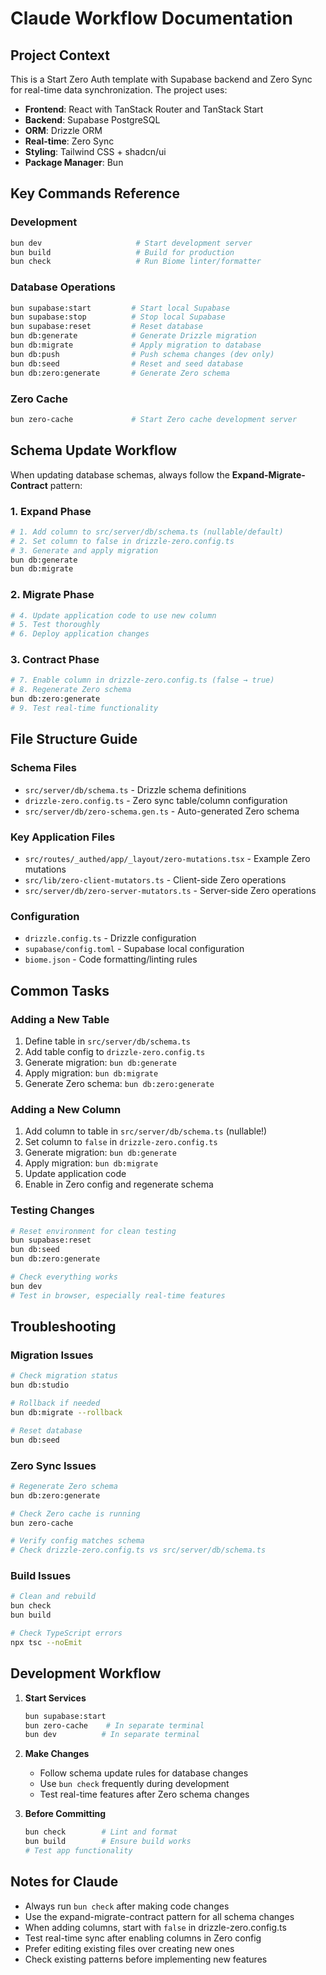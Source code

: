 # Claude Workflow Documentation

## Project Context
This is a Start Zero Auth template with Supabase backend and Zero Sync for real-time data synchronization. The project uses:
- **Frontend**: React with TanStack Router and TanStack Start
- **Backend**: Supabase PostgreSQL
- **ORM**: Drizzle ORM
- **Real-time**: Zero Sync
- **Styling**: Tailwind CSS + shadcn/ui
- **Package Manager**: Bun

## Key Commands Reference

### Development
```bash
bun dev                     # Start development server
bun build                   # Build for production
bun check                   # Run Biome linter/formatter
```

### Database Operations
```bash
bun supabase:start         # Start local Supabase
bun supabase:stop          # Stop local Supabase  
bun supabase:reset         # Reset database
bun db:generate            # Generate Drizzle migration
bun db:migrate             # Apply migration to database
bun db:push                # Push schema changes (dev only)
bun db:seed                # Reset and seed database
bun db:zero:generate       # Generate Zero schema
```

### Zero Cache
```bash
bun zero-cache             # Start Zero cache development server
```

## Schema Update Workflow

When updating database schemas, always follow the **Expand-Migrate-Contract** pattern:

### 1. Expand Phase
```bash
# 1. Add column to src/server/db/schema.ts (nullable/default)
# 2. Set column to false in drizzle-zero.config.ts
# 3. Generate and apply migration
bun db:generate
bun db:migrate
```

### 2. Migrate Phase
```bash
# 4. Update application code to use new column
# 5. Test thoroughly
# 6. Deploy application changes
```

### 3. Contract Phase
```bash
# 7. Enable column in drizzle-zero.config.ts (false → true)
# 8. Regenerate Zero schema
bun db:zero:generate
# 9. Test real-time functionality
```

## File Structure Guide

### Schema Files
- `src/server/db/schema.ts` - Drizzle schema definitions
- `drizzle-zero.config.ts` - Zero sync table/column configuration
- `src/server/db/zero-schema.gen.ts` - Auto-generated Zero schema

### Key Application Files
- `src/routes/_authed/app/_layout/zero-mutations.tsx` - Example Zero mutations
- `src/lib/zero-client-mutators.ts` - Client-side Zero operations
- `src/server/db/zero-server-mutators.ts` - Server-side Zero operations

### Configuration
- `drizzle.config.ts` - Drizzle configuration
- `supabase/config.toml` - Supabase local configuration
- `biome.json` - Code formatting/linting rules

## Common Tasks

### Adding a New Table
1. Define table in `src/server/db/schema.ts`
2. Add table config to `drizzle-zero.config.ts`
3. Generate migration: `bun db:generate`
4. Apply migration: `bun db:migrate`
5. Generate Zero schema: `bun db:zero:generate`

### Adding a New Column
1. Add column to table in `src/server/db/schema.ts` (nullable!)
2. Set column to `false` in `drizzle-zero.config.ts`
3. Generate migration: `bun db:generate`
4. Apply migration: `bun db:migrate`
5. Update application code
6. Enable in Zero config and regenerate schema

### Testing Changes
```bash
# Reset environment for clean testing
bun supabase:reset
bun db:seed
bun db:zero:generate

# Check everything works
bun dev
# Test in browser, especially real-time features
```

## Troubleshooting

### Migration Issues
```bash
# Check migration status
bun db:studio

# Rollback if needed
bun db:migrate --rollback

# Reset database
bun db:seed
```

### Zero Sync Issues
```bash
# Regenerate Zero schema
bun db:zero:generate

# Check Zero cache is running
bun zero-cache

# Verify config matches schema
# Check drizzle-zero.config.ts vs src/server/db/schema.ts
```

### Build Issues
```bash
# Clean and rebuild
bun check
bun build

# Check TypeScript errors
npx tsc --noEmit
```

## Development Workflow

1. **Start Services**
   ```bash
   bun supabase:start
   bun zero-cache    # In separate terminal
   bun dev          # In separate terminal
   ```

2. **Make Changes**
   - Follow schema update rules for database changes
   - Use `bun check` frequently during development
   - Test real-time features after Zero schema changes

3. **Before Committing**
   ```bash
   bun check        # Lint and format
   bun build        # Ensure build works
   # Test app functionality
   ```

## Notes for Claude
- Always run `bun check` after making code changes
- Use the expand-migrate-contract pattern for all schema changes
- When adding columns, start with `false` in drizzle-zero.config.ts
- Test real-time sync after enabling columns in Zero config
- Prefer editing existing files over creating new ones
- Check existing patterns before implementing new features